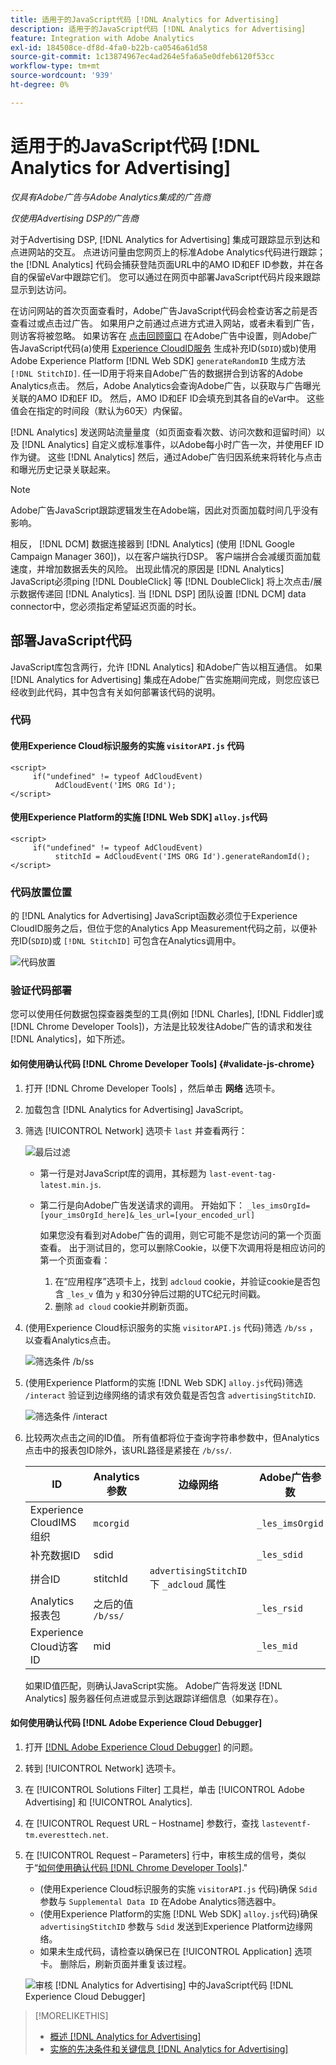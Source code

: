```yaml
---
title: 适用于的JavaScript代码 [!DNL Analytics for Advertising]
description: 适用于的JavaScript代码 [!DNL Analytics for Advertising]
feature: Integration with Adobe Analytics
exl-id: 184508ce-df8d-4fa0-b22b-ca0546a61d58
source-git-commit: 1c13874967ec4ad264e5fa6a5e0dfeb6120f53cc
workflow-type: tm+mt
source-wordcount: '939'
ht-degree: 0%

---
```


# 适用于的JavaScript代码 [!DNL Analytics for Advertising]

*仅具有Adobe广告与Adobe Analytics集成的广告商*

*仅使用Advertising DSP的广告商*

对于Advertising DSP, [!DNL Analytics for Advertising] 集成可跟踪显示到达和点进网站的交互。 点进访问量由您网页上的标准Adobe Analytics代码进行跟踪；the [!DNL Analytics] 代码会捕获登陆页面URL中的AMO ID和EF ID参数，并在各自的保留eVar中跟踪它们。 您可以通过在网页中部署JavaScript代码片段来跟踪显示到达访问。

在访问网站的首次页面查看时，Adobe广告JavaScript代码会检查访客之前是否查看过或点击过广告。 如果用户之前通过点进方式进入网站，或者未看到广告，则访客将被忽略。 如果访客在 [点击回顾窗口](/help/integrations/analytics/prerequisites.md#lookback-a4adc) 在Adobe广告中设置，则Adobe广告JavaScript代码(a)使用 [Experience CloudID服务](https://experienceleague.adobe.com/docs/id-service/using/home.html) 生成补充ID(`SDID`)或b)使用Adobe Experience Platform [!DNL Web SDK] `generateRandomID` 生成方法 `[!DNL StitchID]`. 任一ID用于将来自Adobe广告的数据拼合到访客的Adobe Analytics点击。 然后，Adobe Analytics会查询Adobe广告，以获取与广告曝光关联的AMO ID和EF ID。 然后，AMO ID和EF ID会填充到其各自的eVar中。 这些值会在指定的时间段（默认为60天）内保留。

[!DNL Analytics] 发送网站流量量度（如页面查看次数、访问次数和逗留时间）以及 [!DNL Analytics] 自定义或标准事件，以Adobe每小时广告一次，并使用EF ID作为键。 这些 [!DNL Analytics] 然后，通过Adobe广告归因系统来将转化与点击和曝光历史记录关联起来。

>[!NOTE]
>
>Adobe广告JavaScript跟踪逻辑发生在Adobe端，因此对页面加载时间几乎没有影响。
>
>相反， [!DNL DCM] 数据连接器到 [!DNL Analytics] (使用 [!DNL Google Campaign Manager 360])，以在客户端执行DSP。 客户端拼合会减缓页面加载速度，并增加数据丢失的风险。 出现此情况的原因是 [!DNL Analytics] JavaScript必须ping [!DNL DoubleClick] 等 [!DNL DoubleClick] 将上次点击/展示数据传递回 [!DNL Analytics]. 当 [!DNL DSP] 团队设置 [!DNL DCM] data connector中，您必须指定希望延迟页面的时长。

## 部署JavaScript代码

JavaScript库包含两行，允许 [!DNL Analytics] 和Adobe广告以相互通信。 如果 [!DNL Analytics for Advertising] 集成在Adobe广告实施期间完成，则您应该已经收到此代码，其中包含有关如何部署该代码的说明。

### 代码

#### 使用Experience Cloud标识服务的实施 `visitorAPI.js` 代码

```
<script>
     if("undefined" != typeof AdCloudEvent) 
          AdCloudEvent('IMS ORG Id');
</script>
```

#### 使用Experience Platform的实施 [!DNL Web SDK] `alloy.js`代码

```
<script>
     if("undefined" != typeof AdCloudEvent) 
          stitchId = AdCloudEvent('IMS ORG Id').generateRandomId();
</script>
```

### 代码放置位置

的 [!DNL Analytics for Advertising] JavaScript函数必须位于Experience CloudID服务之后，但位于您的Analytics App Measurement代码之前，以便补充ID(`SDID`)或 `[!DNL StitchID]` 可包含在Analytics调用中。

![代码放置](/help/integrations/assets/a4adc-code-placement.png)

### 验证代码部署

您可以使用任何数据包探查器类型的工具(例如 [!DNL Charles], [!DNL Fiddler]或 [!DNL Chrome Developer Tools])，方法是比较发往Adobe广告的请求和发往 [!DNL Analytics]，如下所述。

#### 如何使用确认代码 [!DNL Chrome Developer Tools] {#validate-js-chrome}

1. 打开 [!DNL Chrome Developer Tools] ，然后单击 **网络** 选项卡。

1. 加载包含 [!DNL Analytics for Advertising] JavaScript。

1. 筛选 [!UICONTROL Network] 选项卡 `last` 并查看两行：

   ![最后过滤](/help/integrations/assets/a4adc-code-validation-filter-last.png)

   * 第一行是对JavaScript库的调用，其标题为 `last-event-tag-latest.min.js`.
   * 第二行是向Adobe广告发送请求的调用。 开始如下： `_les_imsOrgId=[your_imsOrgId_here]&_les_url=[your_encoded_url]`

      如果您没有看到对Adobe广告的调用，则它可能不是您访问的第一个页面查看。 出于测试目的，您可以删除Cookie，以便下次调用将是相应访问的第一个页面查看：

      1. 在“应用程序”选项卡上，找到 `adcloud` cookie，并验证cookie是否包含 `_les_v` 值为 `y` 和30分钟后过期的UTC纪元时间戳。
      1. 删除 `ad cloud` cookie并刷新页面。

1. (使用Experience Cloud标识服务的实施 `visitorAPI.js` 代码)筛选 `/b/ss` ，以查看Analytics点击。

   ![筛选条件 `/b/ss`](/help/integrations/assets/a4adc-code-validation-filter-bss.png)

1. (使用Experience Platform的实施 [!DNL Web SDK] `alloy.js`代码)筛选 `/interact` 验证到边缘网络的请求有效负载是否包含 `advertisingStitchID`.

   ![筛选条件 `/interact`](/help/integrations/assets/a4adc-code-validation-filter-interact.png)

1. 比较两次点击之间的ID值。 所有值都将位于查询字符串参数中，但Analytics点击中的报表包ID除外，该URL路径是紧接在 `/b/ss/`.

   | ID | Analytics参数 | 边缘网络 | Adobe广告参数 |
   | --- | --- | --- | --- |
   | Experience CloudIMS组织 | `mcorgid` |  | `_les_imsOrgid` |
   | 补充数据ID | sdid |  | `_les_sdid` |
   | 拼合ID | stitchId | `advertisingStitchID` 下 `_adcloud` 属性 |  |
   | Analytics报表包 | 之后的值 `/b/ss/` |  | `_les_rsid` |
   | Experience Cloud访客ID | mid |  | `_les_mid` |

   如果ID值匹配，则确认JavaScript实施。 Adobe广告将发送 [!DNL Analytics] 服务器任何点进或显示到达跟踪详细信息（如果存在）。

#### 如何使用确认代码 [!DNL Adobe Experience Cloud Debugger]

1. 打开 [[!DNL Adobe Experience Cloud Debugger]](https://experienceleague.adobe.com/docs/debugger/using-v2/summary.html) 的问题。
1. 转到 [!UICONTROL Network] 选项卡。
1. 在 [!UICONTROL Solutions Filter] 工具栏，单击 [!UICONTROL Adobe Advertising] 和 [!UICONTROL Analytics].
1. 在 [!UICONTROL Request URL – Hostname] 参数行，查找 `lasteventf-tm.everesttech.net`.
1. 在 [!UICONTROL Request – Parameters] 行中，审核生成的信号，类似于“[如何使用确认代码 [!DNL Chrome Developer Tools]](#validate-js-chrome).&quot;
   * (使用Experience Cloud标识服务的实施 `visitorAPI.js` 代码)确保 `Sdid` 参数与 `Supplemental Data ID` 在Adobe Analytics筛选器中。
   * (使用Experience Platform的实施 [!DNL Web SDK] `alloy.js`代码)确保 `advertisingStitchID` 参数与 `Sdid` 发送到Experience Platform边缘网络。
   * 如果未生成代码，请检查以确保已在 [!UICONTROL Application] 选项卡。 删除后，刷新页面并重复该过程。

   ![审核 [!DNL Analytics for Advertising] 中的JavaScript代码 [!DNL Experience Cloud Debugger]](/help/integrations/assets/a4adc-js-audit-debugger.png)

>[!MORELIKETHIS]
>
>* [概述 [!DNL Analytics for Advertising]](overview.md)
>* [实施的先决条件和关键信息 [!DNL Analytics for Advertising]](prerequisites.md)

